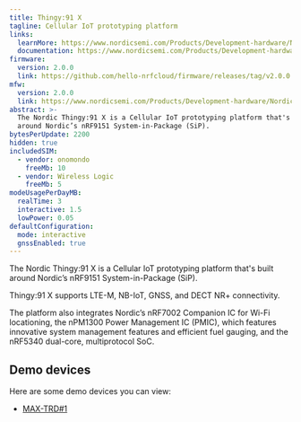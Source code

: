 ```yaml
---
title: Thingy:91 X
tagline: Cellular IoT prototyping platform
links:
  learnMore: https://www.nordicsemi.com/Products/Development-hardware/Nordic-Thingy-91-X
  documentation: https://www.nordicsemi.com/Products/Development-hardware/Nordic-Thingy-91-X
firmware:
  version: 2.0.0
  link: https://github.com/hello-nrfcloud/firmware/releases/tag/v2.0.0
mfw:
  version: 2.0.0
  link: https://www.nordicsemi.com/Products/Development-hardware/Nordic-Thingy-91-X/Download?lang=en#infotabs
abstract: >-
  The Nordic Thingy:91 X is a Cellular IoT prototyping platform that's built
  around Nordic’s nRF9151 System-in-Package (SiP).
bytesPerUpdate: 2200
hidden: true
includedSIM:
  - vendor: onomondo
    freeMb: 10
  - vendor: Wireless Logic
    freeMb: 5
modeUsagePerDayMB:
  realTime: 3
  interactive: 1.5
  lowPower: 0.05
defaultConfiguration:
  mode: interactive
  gnssEnabled: true
---
```


The Nordic Thingy:91 X is a Cellular IoT prototyping platform that's built
around Nordic’s nRF9151 System-in-Package (SiP).

Thingy:91 X supports LTE-M, NB-IoT, GNSS, and DECT NR+ connectivity.

The platform also integrates Nordic’s nRF7002 Companion IC for Wi-Fi
locationing, the nPM1300 Power Management IC (PMIC), which features innovative
system management features and efficient fuel gauging, and the nRF5340
dual-core, multiprotocol SoC.

## Demo devices

Here are some demo devices you can view:

- [MAX-TRD#1](/29a.xidg5i)
